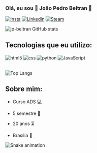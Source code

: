 ### Olá, eu sou 🧠 João Pedro Beltran 🧠

[![Insta](https://img.shields.io/badge/Instagram-E4405F?style=for-the-badge&logo=instagram&logoColor=white)](https://www.instagram.com/jp_beltran._/)
[![Linkedin](https://img.shields.io/badge/LinkedIn-0077B5?style=for-the-badge&logo=linkedin&logoColor=white)](https://www.linkedin.com/in/joão-pedro-beltran-712838241/)
[![Steam](https://img.shields.io/badge/Steam-000000?style=for-the-badge&logo=steam&logoColor=white)](https://steamcommunity.com/profiles/76561198275103352)


![jp-beltran GitHub stats](https://github-readme-stats.vercel.app/api?username=jp-beltran&show_icons=true&theme=dracula)


## Tecnologias que eu utilizo: 

<div style="display: inline_block">
    <img align="center" alt="html5" src="https://img.shields.io/badge/HTML5-E34F26?style=for-the-badge&logo=html5&logoColor=white" />
    <img align="center" alt="css" src="https://img.shields.io/badge/CSS3-1572B6?style=for-the-badge&logo=css3&logoColor=white" />
    <img align="center" alt="python" src="https://img.shields.io/badge/Python-3776AB?style=for-the-badge&logo=python&logoColor=white" />
    <img align="center" alt="JavaScript" src="https://img.shields.io/badge/JavaScript-F7DF1E?style=for-the-badge&logo=javascript&logoColor=black" />

</div><br/>

![Top Langs](https://github-readme-stats.vercel.app/api/top-langs/?username=jp-beltran&hide_progress=true)

## Sobre mim: 
- Curso ADS 💻

- 5 semestre 📀

- 20 anos ⏳

- Brasília 🏴󠁢󠁲󠁤󠁦󠁿




![Snake animation](https://github.com/danielbped/danielbped/blob/output/github-contribution-grid-snake.svg)
